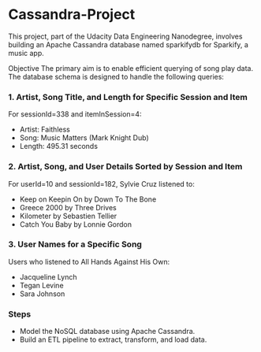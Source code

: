 # Cassandra-Project
This project, part of the Udacity Data Engineering Nanodegree, involves building an Apache Cassandra database named sparkifydb for Sparkify, a music app.

Objective
The primary aim is to enable efficient querying of song play data. The database schema is designed to handle the following queries:

### 1. Artist, Song Title, and Length for Specific Session and Item
For sessionId=338 and itemInSession=4:

- Artist: Faithless <br>
- Song: Music Matters (Mark Knight Dub)  <br>
- Length: 495.31 seconds  <br>
### 2. Artist, Song, and User Details Sorted by Session and Item
For userId=10 and sessionId=182, Sylvie Cruz listened to:

- Keep on Keepin On by Down To The Bone <br>
- Greece 2000 by Three Drives  <br>
- Kilometer by Sebastien Tellier  <br>
- Catch You Baby by Lonnie Gordon  <br>
### 3. User Names for a Specific Song
Users who listened to All Hands Against His Own:

- Jacqueline Lynch  <br>
- Tegan Levine  <br>
- Sara Johnson  <br>
### Steps
- Model the NoSQL database using Apache Cassandra.  <br>
- Build an ETL pipeline to extract, transform, and load data.  <br>
